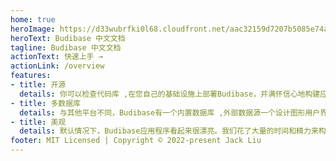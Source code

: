 ```yaml
---
home: true
heroImage: https://d33wubrfki0l68.cloudfront.net/aac32159d7207b5085e74a7ef67afbb7027786c5/2b1fd/img/logo/bb-emblem.svg
heroText: Budibase 中文文档
tagline: Budibase 中文文档
actionText: 快速上手 →
actionLink: /overview
features:
- title: 开源
  details: 你可以检查代码库 ,在您自己的基础设施上部署Budibase，并满怀信心地构建应用程序，知道Budibase将永远存在。。
- title: 多数据库
  details: 与其他平台不同，Budibase有一个内置数据库 ,外部数据源一个设计图形用户界面和一个自动化部分-你可以在Budibase中构建一个完整的应用程序，而不需要离开！
- title: 美观
  details: 默认情况下，Budibase应用程序看起来很漂亮。我们花了大量的时间和精力来构建可访问的、可执行的、看起来很棒的组件。此外，与其他平台不同，Budibase应用程序在桌面和移动设备上都能完美工作。
footer: MIT Licensed | Copyright © 2022-present Jack Liu
---
```

